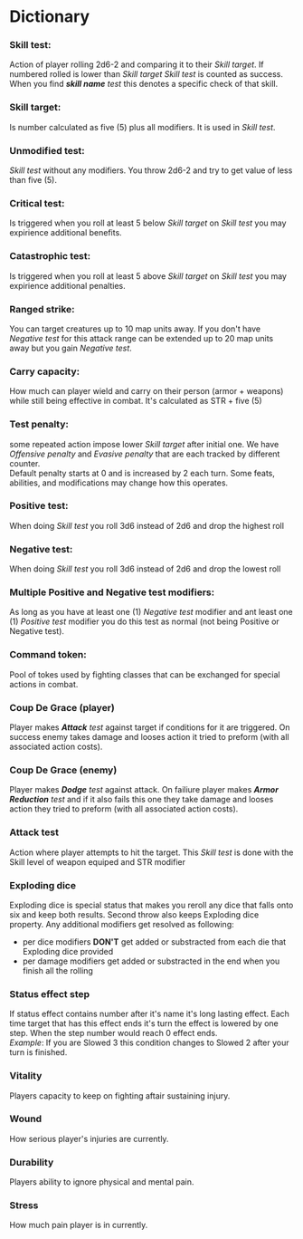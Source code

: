 # Dictionary

<!-- ### Skill check:

action of rolling 2d6 - 2 (modified by Gate tyranny and oppression) and comparing it to their skill gate. If result is lower check succeeds. -->

### Skill test:

Action of player rolling 2d6-2 and comparing it to their *Skill target*. If numbered rolled is lower than *Skill target* *Skill test* is counted as success.  
When you find ***skill name*** *test* this denotes a specific check of that skill.

<!-- ### Skill gate:

value of five (5) modified by all affecting modifiers (proficiencies) and stat scores. -->

### Skill target:  
 
Is number calculated as five (5) plus all modifiers. It is used in *Skill test*.

### Unmodified test:

*Skill test* without any modifiers. You throw 2d6-2 and try to get value of less than five (5).

### Critical test:

Is triggered when you roll at least 5 below *Skill target* on *Skill test* you may expirience additional benefits.

### Catastrophic test:

Is triggered when you roll at least 5 above *Skill target* on *Skill test* you may expirience additional penalties.

### Ranged strike:

You can target creatures up to 10 map units away. If you don't have *Negative test* for this attack range can be extended up to 20 map units away but you gain *Negative test*.

### Carry capacity:

How much can player wield and carry on their person (armor + weapons) while still being effective in combat. It's calculated as STR + five (5)

### Test penalty:

some repeated action impose lower *Skill target* after initial one. We have *Offensive penalty* and *Evasive penalty* that are each tracked by different counter.  
Default penalty starts at 0 and is increased by 2 each turn. Some feats, abilities, and modifications may change how this operates.

### Positive test:

When doing *Skill test* you roll 3d6 instead of 2d6 and drop the highest roll

### Negative test:

When doing *Skill test* you roll 3d6 instead of 2d6 and drop the lowest roll  

### Multiple Positive and Negative test modifiers:

As long as you have at least one (1) *Negative test* modifier and ant least one (1) *Positive test* modifier you do this test as normal (not being Positive or Negative test).

### Command token:

Pool of tokes used by fighting classes that can be exchanged for special actions in combat.

### Coup De Grace (player)

Player makes ***Attack*** *test* against target if conditions for it are triggered. On success enemy takes damage and looses action it tried to preform (with all associated action costs).

### Coup De Grace (enemy)

Player makes ***Dodge*** *test* against attack. On failiure player makes ***Armor Reduction*** *test* and if it also fails this one they take damage and looses action they tried to preform (with all associated action costs).

### Attack test

Action where player attempts to hit the target. This *Skill test* is done with the Skill level of weapon equiped and STR modifier

### Exploding dice

Exploding dice is special status that makes you reroll any dice that falls onto six and keep both results. Second throw also keeps Exploding dice property. Any additional modifiers get resolved as following:
- per dice modifiers **DON'T** get added or substracted from each die that Exploding dice provided
- per damage modifiers get added or substracted in the end when you finish all the rolling

### Status effect step

If status effect contains number after it's name it's long lasting effect. Each time target that has this effect ends it's turn the effect is lowered by one step. When the step number would reach 0 effect ends.  
*Example*: If you are Slowed 3 this condition changes to Slowed 2 after your turn is finished.

### Vitality

Players capacity to keep on fighting aftair sustaining injury.

### Wound

How serious player's injuries are currently.

### Durability

Players ability to ignore physical and mental pain.

### Stress

How much pain player is in currently.